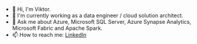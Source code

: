 - 👋 Hi, I'm Viktor.
- 🔭 I'm currently working as a data engineer / cloud solution architect.
- 💬 Ask me about Azure, Microsoft SQL Server, Azure Synapse Analytics, Microsoft Fabric and Apache Spark.
- 📫 How to reach me: [LinkedIn](https://www.linkedin.com/in/viktormaruna/)

